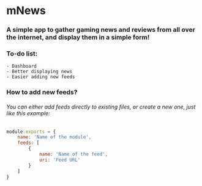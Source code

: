 # mNews
### A simple app to gather gaming news and reviews from all over the internet, and display them in a simple form!

### To-do list:
    - Dashboard
    - Better displaying news
    - Easier adding new feeds

### How to add new feeds?
###### You can either add feeds directly to existing files, or create a new one, just like this example:
```js
module.exports = {
    name: 'Name of the module',
    feeds: [
        {
            name: 'Name of the feed',
            uri: 'Feed URL'
        }
    ]
}
```